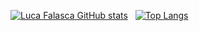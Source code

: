 
[![Luca Falasca GitHub stats](https://github-readme-stats.vercel.app/api?username=LucaFalasca&theme=transparent&show_icons=true&card_width=400&include_all_commits=true&line_height=28.9)](https://github.com/anuraghazra/github-readme-stats)   &nbsp;&nbsp;[![Top Langs](https://github-readme-stats.vercel.app/api/top-langs/?username=LucaFalasca&layout=donut&theme=transparent&size_weight=0.5&count_weight=0.5&langs_count=4&hide=html,css)](https://github.com/anuraghazra/github-readme-stats)

